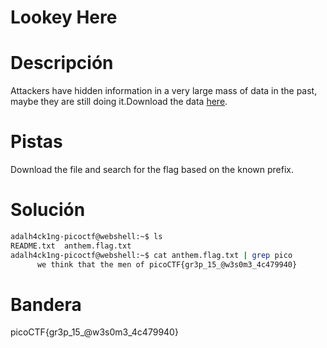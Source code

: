 # Lookey Here

# Descripción
Attackers have hidden information in a very large mass of data in the past, maybe they are still doing it.Download the data [here](https://artifacts.picoctf.net/c/124/anthem.flag.txt).
# Pistas
Download the file and search for the flag based on the known prefix.
# Solución

```bash
adalh4ck1ng-picoctf@webshell:~$ ls
README.txt  anthem.flag.txt
adalh4ck1ng-picoctf@webshell:~$ cat anthem.flag.txt | grep pico
      we think that the men of picoCTF{gr3p_15_@w3s0m3_4c479940}
```

# Bandera
picoCTF{gr3p_15_@w3s0m3_4c479940}